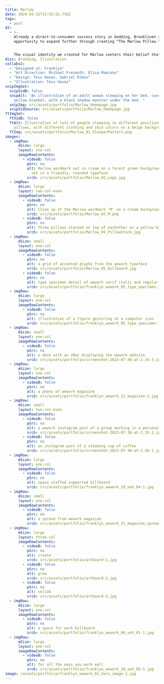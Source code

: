 ```yaml
---
title: Marlow
date: 2024-03-31T15:55:51.736Z
tags:
  - post
d2:
  - >-
    Already a direct-to-consumer success story in bedding, Brooklinen saw an
    opportunity to expand further through creating “The Marlow Pillow.”


    The visual identity we created for Marlow centers their belief that there are many different types of sleepers, and Marlow's pillow works the best for most. A simple yet expressive illustration style allows the brand to showcase a diversity of sleeping styles and, when appropriate, ventures into whimsy. With a wordmark and color palette that carefully balances modernity and nostalgia, the brand strives to be appealing to anyone in search of good sleep, whether young or old.
disc: Branding, Illustration
collabs2:
  - "Designed at: Franklyn"
  - "Art Direction: Michael Freimuth, Elisa Maezano"
  - "Design: Tess Havas, Gabriel Ribes"
  - "Illustration: Tess Havas"
snipImgSet:
  snipVidB: false
  snipAlt: "An illustration of an adult woman sleeping on her bed, covered in a
    yellow blanket, with a black shadow monster under the bed. "
  snipImg: src/assets/portfolio/Marlow_Homepage.jpg
  snipVidSource: src/assets/portfolio/Marlow_Homepage.jpg
ftImgSet:
  ftVidB: false
  ftAlt: Illustration of lots of people sleeping in different positions on
    pillows, with different clothing and skin colors on a beige background.
  ftImg: src/assets/portfolio/Marlow_01_SleeperPattern.png
images:
  - imgRow:
      mSize: large
      layout: one-col
      imageRowContents:
        - videoB: false
          pSrc: no
          alt: Marlow wordmark set in cream on a forest green background. The wordmark is
            set in a friendly, rounded typeface.
          srcb: src/assets/portfolio/Marlow_02_Logo.jpg
  - imgRow:
      mSize: large
      layout: two-col-even
      imageRowContents:
        - videoB: false
          pSrc: no
          alt: Close up of the Marlow wordmark 'M' on a cream background.
          srcb: src/assets/portfolio/Marlow_03_M.png
        - videoB: false
          pSrc: no
          alt: Three pillows stacked on top of eachother on a yellow background.
          srcb: src/assets/portfolio/Marlow_04_PillowStack.jpg
  - imgRow:
      mSize: small
      layout: one-col
      imageRowContents:
        - videoB: false
          pSrc: no
          alt: a grid of accented glyphs from the wework typeface
          srcb: src/assets/portfolio/Marlow_05_Billboard.jpg
        - videoB: false
          pSrc: no
          alt: type specimen detail of wework serif italic and regular
          srcb: src/assets/portfolio/franklyn_wework_05_type_specimen-1.jpg
  - imgRow:
      mSize: large
      layout: one-col
      imageRowContents:
        - videoB: false
          pSrc: no
          alt: illustration of a figure gesturing at a computer icon
          srcb: src/assets/portfolio/franklyn_wework_05_type_specimen-1.jpg
  - imgRow:
      mSize: small
      layout: one-col
      imageRowContents:
        - videoB: false
          pSrc: no
          alt: a desk with an iMac displaying the wework website
          srcb: src/assets/portfolio/screenshot-2023-07-30-at-2.34-3.jpg
  - imgRow:
      mSize: large
      layout: one-col
      imageRowContents:
        - videoB: false
          pSrc: no
          alt: a photo of wework magazine
          srcb: src/assets/portfolio/franklyn_wework_22_magazine-1.jpg
  - imgRow:
      mSize: small
      layout: two-col-even
      imageRowContents:
        - videoB: false
          pSrc: no
          alt: a wework instagram post of a group working in a personal office
          srcb: src/assets/portfolio/screenshot-2023-07-30-at-2.35-1.jpg
        - videoB: false
          pSrc: no
          alt: an instagram post of a steaming cup of coffee
          srcb: src/assets/portfolio/screenshot-2023-07-30-at-2.56-1.jpg
  - imgRow:
      mSize: large
      layout: one-col
      imageRowContents:
        - videoB: false
          pSrc: no
          alt: space staffed supported billboard
          srcb: src/assets/portfolio/franklyn_wework_19_ooh_04-1.jpg
  - imgRow:
      mSize: small
      layout: one-col
      imageRowContents:
        - videoB: false
          pSrc: no
          alt: a spread from wework magazine
          srcb: src/assets/portfolio/franklyn_wework_11_magazine_spread_1-1.jpg
  - imgRow:
      mSize: large
      layout: three-col
      imageRowContents:
        - videoB: false
          pSrc: no
          alt: create
          srcb: src/assets/portfolio/artboard-1.jpg
        - videoB: false
          pSrc: no
          alt: grow
          srcb: src/assets/portfolio/artboard-2.jpg
        - videoB: false
          pSrc: no
          alt: collab
          srcb: src/assets/portfolio/artboard-3.jpg
  - imgRow:
      mSize: large
      layout: one-col
      imageRowContents:
        - videoB: false
          pSrc: no
          alt: a space for work billboard
          srcb: src/assets/portfolio/franklyn_wework_08_ooh_01-1.jpg
  - imgRow:
      mSize: large
      layout: one-col
      imageRowContents:
        - videoB: false
          pSrc: no
          alt: for all the ways you work wall
          srcb: src/assets/portfolio/franklyn_wework_28_ooh_05-1.jpg
image: /assets/portfolio/franklyn_wework_01_hero_image-1.jpg
---
```

